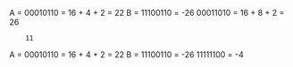 

A = 00010110 = 16 + 4 + 2 = 22
B = 11100110 = -26
    00011010 = 16 + 8 + 2 = 26

        11
A = 00010110 = 16 + 4 + 2 = 22
B = 11100110 = -26
    11111100 = -4
